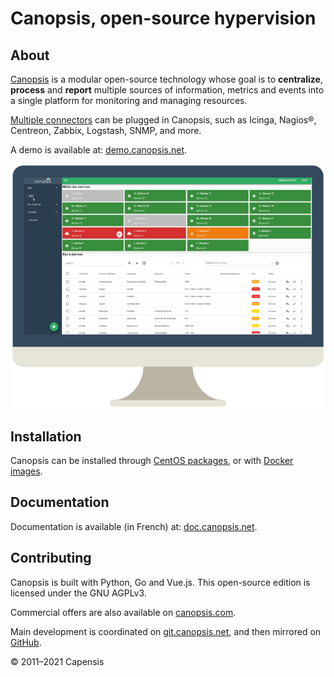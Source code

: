 # Canopsis, open-source hypervision

## About

[Canopsis](https://www.capensis.fr/canopsis/) is a modular open-source technology whose goal is to **centralize**, **process** and **report** multiple sources of information, metrics and events into a single platform for monitoring and managing resources.

[Multiple connectors](https://doc.canopsis.net/interconnexions/) can be plugged in Canopsis, such as Icinga, Nagios®, Centreon, Zabbix, Logstash, SNMP, and more.

A demo is available at: [demo.canopsis.net](https://demo.canopsis.net).

[![Canopsis UI](screenshot.png)](https://www.capensis.fr/canopsis/)

## Installation

Canopsis can be installed through [CentOS packages](https://doc.canopsis.net/guide-administration/installation/installation-paquets/), or with [Docker images](https://doc.canopsis.net/guide-administration/installation/installation-conteneurs/).

## Documentation

Documentation is available (in French) at: [doc.canopsis.net](https://doc.canopsis.net).

## Contributing

Canopsis is built with Python, Go and Vue.js. This open-source edition is licensed under the GNU AGPLv3.

Commercial offers are also available on [canopsis.com](http://www.canopsis.com).

Main development is coordinated on [git.canopsis.net](https://git.canopsis.net/canopsis/canopsis-community), and then mirrored on [GitHub](https://github.com/capensis/canopsis).

© 2011–2021 Capensis
